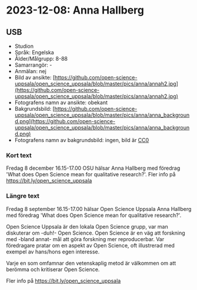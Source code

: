 # 2023-12-08: Anna Hallberg

## USB

 * Studion
 * Språk: Engelska
 * Ålder/Målgrupp: 8-88
 * Samarrangör: -
 * Anmälan: nej
 * Bild av ansikte: [https://github.com/open-science-uppsala/open_science_uppsala/blob/master/pics/anna/annah2.jpg](https://github.com/open-science-uppsala/open_science_uppsala/blob/master/pics/anna/annah2.jpg)
 * Fotografens namn av ansikte: obekant
 * Bakgrundsbild: [https://github.com/open-science-uppsala/open_science_uppsala/blob/master/pics/anna/anna_background.png](https://github.com/open-science-uppsala/open_science_uppsala/blob/master/pics/anna/anna_background.png)
 * Fotografens namn av bakgrundsbild: ingen, bild är [CC0](https://en.wikipedia.org/wiki/Creative_Commons_license#Zero_/_public_domain)

### Kort text

Fredag 8 december 16.15-17.00 OSU hälsar Anna Hallberg
med föredrag 'What does Open Science mean for qualitative research?'.
Fler info på https://bit.ly/open_science_uppsala

### Längre text

Fredag 8 september 16.15-17.00 hälsar Open Science Uppsala
Anna Hallberg
med föredrag 'What does Open Science mean for qualitative research?'.

Open Science Uppsala är den lokala Open Science grupp, 
var man diskuterar om -duh!- Open Science. 
Open Science är en väg att forskning med -bland annat- 
mål att göra forskning mer reproducerbar.
Var föredragare pratar om en aspekt av Open Science, oft
illustrerad med exempel av hans/hons egen interesse.

Varje en som omfamnar den vetenskaplig metod är välkommen
om att berömma och kritiserar Open Science.

Fler info på https://bit.ly/open_science_uppsala
